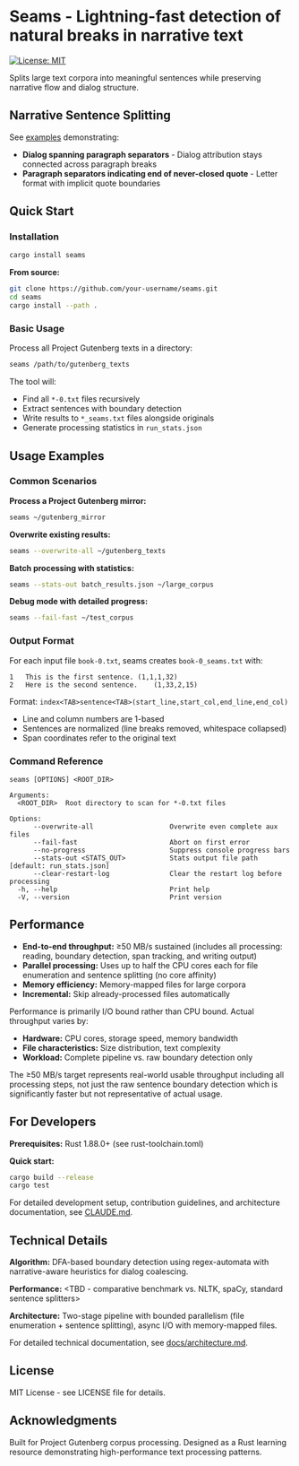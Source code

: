 # Seams - Lightning-fast detection of natural breaks in narrative text

[![License: MIT](https://img.shields.io/badge/License-MIT-green.svg)](https://opensource.org/licenses/MIT)

Splits large text corpora into meaningful sentences while preserving narrative flow and dialog structure.

## Narrative Sentence Splitting 

See [examples](docs/examples.md) demonstrating:
- **Dialog spanning paragraph separators** - Dialog attribution stays connected across paragraph breaks
- **Paragraph separators indicating end of never-closed quote** - Letter format with implicit quote boundaries

## Quick Start

### Installation

```bash
cargo install seams
```

**From source:**
```bash
git clone https://github.com/your-username/seams.git
cd seams
cargo install --path .
```

### Basic Usage

Process all Project Gutenberg texts in a directory:
```bash
seams /path/to/gutenberg_texts
```

The tool will:
- Find all `*-0.txt` files recursively
- Extract sentences with boundary detection
- Write results to `*_seams.txt` files alongside originals
- Generate processing statistics in `run_stats.json`

## Usage Examples

### Common Scenarios

**Process a Project Gutenberg mirror:**
```bash
seams ~/gutenberg_mirror
```

**Overwrite existing results:**
```bash
seams --overwrite-all ~/gutenberg_texts
```


**Batch processing with statistics:**
```bash
seams --stats-out batch_results.json ~/large_corpus
```

**Debug mode with detailed progress:**
```bash
seams --fail-fast ~/test_corpus
```

### Output Format

For each input file `book-0.txt`, seams creates `book-0_seams.txt` with:
```
1	This is the first sentence.	(1,1,1,32)
2	Here is the second sentence.	(1,33,2,15)
```

Format: `index<TAB>sentence<TAB>(start_line,start_col,end_line,end_col)`
- Line and column numbers are 1-based
- Sentences are normalized (line breaks removed, whitespace collapsed)
- Span coordinates refer to the original text

### Command Reference

```
seams [OPTIONS] <ROOT_DIR>

Arguments:
  <ROOT_DIR>  Root directory to scan for *-0.txt files

Options:
      --overwrite-all                   Overwrite even complete aux files
      --fail-fast                       Abort on first error
      --no-progress                     Suppress console progress bars
      --stats-out <STATS_OUT>           Stats output file path [default: run_stats.json]
      --clear-restart-log               Clear the restart log before processing
  -h, --help                            Print help
  -V, --version                         Print version
```

## Performance

- **End-to-end throughput:** ≥50 MB/s sustained (includes all processing: reading, boundary detection, span tracking, and writing output)
- **Parallel processing:** Uses up to half the CPU cores each for file enumeration and sentence splitting (no core affinity)
- **Memory efficiency:** Memory-mapped files for large corpora
- **Incremental:** Skip already-processed files automatically

Performance is primarily I/O bound rather than CPU bound. Actual throughput varies by:
- **Hardware:** CPU cores, storage speed, memory bandwidth
- **File characteristics:** Size distribution, text complexity
- **Workload:** Complete pipeline vs. raw boundary detection only

The ≥50 MB/s target represents real-world usable throughput including all processing steps, not just the raw sentence boundary detection which is significantly faster but not representative of actual usage.

## For Developers

**Prerequisites:** Rust 1.88.0+ (see rust-toolchain.toml)

**Quick start:**
```bash
cargo build --release
cargo test
```

For detailed development setup, contribution guidelines, and architecture documentation, see [CLAUDE.md](CLAUDE.md).

## Technical Details

**Algorithm:** DFA-based boundary detection using regex-automata with narrative-aware heuristics for dialog coalescing.

**Performance:** <TBD - comparative benchmark vs. NLTK, spaCy, standard sentence splitters>

**Architecture:** Two-stage pipeline with bounded parallelism (file enumeration + sentence splitting), async I/O with memory-mapped files.

For detailed technical documentation, see [docs/architecture.md](docs/architecture.md).

## License

MIT License - see LICENSE file for details.

## Acknowledgments

Built for Project Gutenberg corpus processing. Designed as a Rust learning resource demonstrating high-performance text processing patterns.